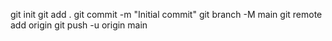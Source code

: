 git init
git add .
git commit -m "Initial commit"
git branch -M main
git remote add origin <your-repository-URL>
git push -u origin main
